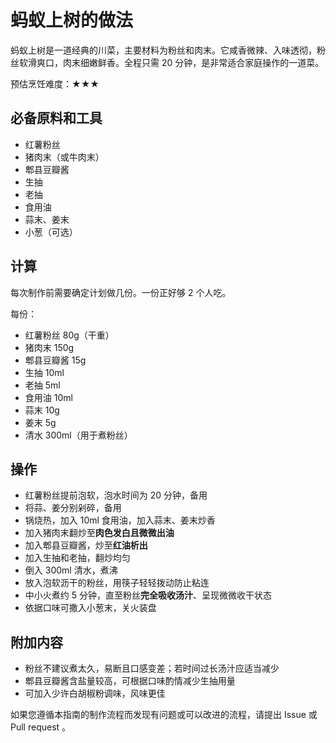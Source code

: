 # 蚂蚁上树的做法

蚂蚁上树是一道经典的川菜，主要材料为粉丝和肉末。它咸香微辣、入味透彻，粉丝软滑爽口，肉末细嫩鲜香。全程只需 20 分钟，是非常适合家庭操作的一道菜。

预估烹饪难度：★★★

## 必备原料和工具

- 红薯粉丝
- 猪肉末（或牛肉末）
- 郫县豆瓣酱
- 生抽
- 老抽
- 食用油
- 蒜末、姜末
- 小葱（可选）

## 计算

每次制作前需要确定计划做几份。一份正好够 2 个人吃。

每份：

- 红薯粉丝 80g（干重）
- 猪肉末 150g
- 郫县豆瓣酱 15g
- 生抽 10ml
- 老抽 5ml
- 食用油 10ml
- 蒜末 10g
- 姜末 5g
- 清水 300ml（用于煮粉丝）

## 操作

- 红薯粉丝提前泡软，泡水时间为 20 分钟，备用
- 将蒜、姜分别剁碎，备用
- 锅烧热，加入 10ml 食用油，加入蒜末、姜末炒香
- 加入猪肉末翻炒至**肉色发白且微微出油**
- 加入郫县豆瓣酱，炒至**红油析出**
- 加入生抽和老抽，翻炒均匀
- 倒入 300ml 清水，煮沸
- 放入泡软沥干的粉丝，用筷子轻轻拨动防止粘连
- 中小火煮约 5 分钟，直至粉丝**完全吸收汤汁**、呈现微微收干状态
- 依据口味可撒入小葱末，关火装盘

## 附加内容

- 粉丝不建议煮太久，易断且口感变差；若时间过长汤汁应适当减少
- 郫县豆瓣酱含盐量较高，可根据口味酌情减少生抽用量
- 可加入少许白胡椒粉调味，风味更佳

如果您遵循本指南的制作流程而发现有问题或可以改进的流程，请提出 Issue 或 Pull request 。

